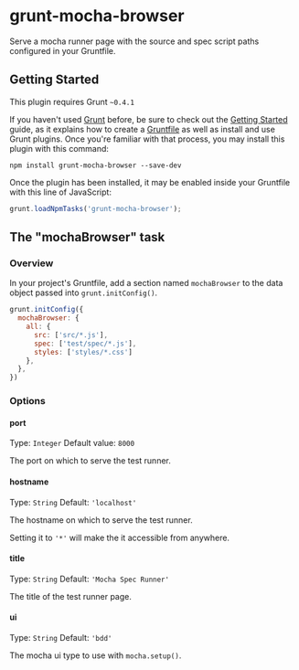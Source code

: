 # grunt-mocha-browser

Serve a mocha runner page with the source and spec script paths configured in your Gruntfile.

## Getting Started
This plugin requires Grunt `~0.4.1`

If you haven't used [Grunt](http://gruntjs.com/) before, be sure to check out the [Getting Started](http://gruntjs.com/getting-started) guide, as it explains how to create a [Gruntfile](http://gruntjs.com/sample-gruntfile) as well as install and use Grunt plugins. Once you're familiar with that process, you may install this plugin with this command:

```shell
npm install grunt-mocha-browser --save-dev
```

Once the plugin has been installed, it may be enabled inside your Gruntfile with this line of JavaScript:

```js
grunt.loadNpmTasks('grunt-mocha-browser');
```

## The "mochaBrowser" task

### Overview
In your project's Gruntfile, add a section named `mochaBrowser` to the data object passed into `grunt.initConfig()`.

```js
grunt.initConfig({
  mochaBrowser: {
    all: {
      src: ['src/*.js'],
      spec: ['test/spec/*.js'],
      styles: ['styles/*.css']
    },
  },
})
```

### Options

#### port
Type: `Integer`
Default value: `8000`

The port on which to serve the test runner. 

#### hostname
Type: `String`
Default: `'localhost'`

The hostname on which to serve the test runner. 

Setting it to `'*'` will make the it accessible from anywhere.

#### title
Type: `String`
Default: `'Mocha Spec Runner'`

The title of the test runner page.

#### ui
Type: `String`
Default: `'bdd'`

The mocha ui type to use with `mocha.setup()`.
